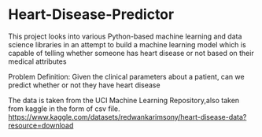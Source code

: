 # Heart-Disease-Predictor
This project looks into various Python-based machine learning and data science libraries 
in an attempt to build a machine learning model which is capable of telling whether someone has heart disease or not based on their medical attributes

Problem Definition:
Given the clinical parameters about a patient, can we predict whether or not they have heart disease

The data is taken from the UCI Machine Learning Repository,also taken from kaggle in the form of csv file.
https://www.kaggle.com/datasets/redwankarimsony/heart-disease-data?resource=download
